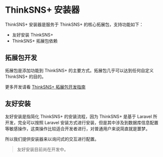 # ThinkSNS+ 安装器

ThinkSNS+ 安装器是服务于 ThinkSNS+ 的核心拓展包，支持功能如下：

- 友好安装 ThinkSNS+
- ThinkSNS+ 拓展包依赖

## 拓展包开发

拓展包是添加功能到 ThinkSNS+ 的主要方式。拓展包几乎可以达到任何自定义 ThinkSNS+ 的目的。

更多开发请看 [ThinkSNS+ 拓展包开发指南](https://slimkit.github.io/plus-docs/core/latest/packages/dev)

## 友好安装

友好安装是指简化 ThinkSNS+ 的安装流程，因为 ThinkSNS+ 是基于 Laravel 所开发，完全可以按照 Laravel 安装方式进行安装，但是其中涉及到数据库信息配置等敏感操作，这类操作比较适合开发者进行，对普通用户来说简直就是噩梦。

所以我们提供安装器来以询问式的交互进行配置。

> 友好安装目前尚在开发中。
